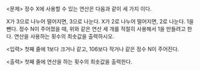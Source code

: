 <문제>
정수 X에 사용할 수 있는 연산은 다음과 같이 세 가지 이다.

X가 3으로 나누어 떨어지면, 3으로 나눈다.
X가 2로 나누어 떨어지면, 2로 나눈다.
1을 뺀다.
정수 N이 주어졌을 때, 위와 같은 연산 세 개를 적절히 사용해서 1을 만들려고 한다. 연산을 사용하는 횟수의 최솟값을 출력하시오.

<입력>
첫째 줄에 1보다 크거나 같고, 106보다 작거나 같은 정수 N이 주어진다.

<출력>
첫째 줄에 연산을 하는 횟수의 최솟값을 출력한다.
